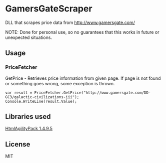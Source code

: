 # GamersGateScraper
DLL that scrapes price data from http://www.gamersgate.com/

NOTE: Done for personal use, so no guarantees that this works in future or unexpected situations.

## Usage

### PriceFetcher
GetPrice - Retrieves price information from given page. If page is not found or something goes wrong, some exception is thrown.

```
var result = PriceFetcher.GetPrice("http://www.gamersgate.com/DD-GC3/galactic-civilizations-iii");
Console.WriteLine(result.Value);
```

## Libraries used
[HtmlAgilityPack 1.4.9.5](http://htmlagilitypack.codeplex.com/)

## License
MIT